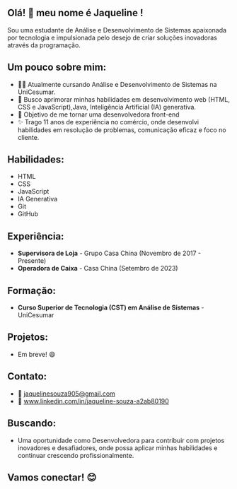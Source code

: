 ﻿## Olá! 👋 meu nome é Jaqueline !

Sou uma estudante de Análise e Desenvolvimento de Sistemas apaixonada por tecnologia e impulsionada pelo desejo de criar soluções inovadoras através da programação.

## Um pouco sobre mim:

* 👩‍💻  Atualmente cursando Análise e Desenvolvimento de Sistemas na UniCesumar.
* 🚀  Busco aprimorar minhas habilidades em desenvolvimento web (HTML, CSS e JavaScript),Java, Inteligência Artificial (IA) generativa.
* 🎯  Objetivo de me tornar uma desenvolvedora front-end
* ✨  Trago 11 anos de experiência no comércio, onde desenvolvi habilidades em resolução de problemas, comunicação eficaz e foco no cliente.

## Habilidades:

* HTML
* CSS
* JavaScript
* IA Generativa
* Git
* GitHub
  

## Experiência:

* **Supervisora de Loja** - Grupo Casa China (Novembro de 2017 - Presente)
* **Operadora de Caixa** - Casa China (Setembro de 2023)

##  Formação:

* **Curso Superior de Tecnologia (CST) em Análise de Sistemas** - UniCesumar

##  Projetos:

* Em breve! 😄

## Contato:

* 📧  jaquelinesouza905@gmail.com
* 🔗  www.linkedin.com/in/jaqueline-souza-a2ab80190

##  Buscando:

* Uma oportunidade como Desenvolvedora para contribuir com projetos inovadores e desafiadores, onde possa aplicar minhas habilidades e continuar crescendo profissionalmente.

##  Vamos conectar! 😊
﻿


